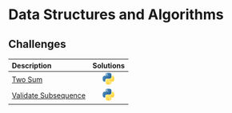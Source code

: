 # Data Structures and Algorithms

## Challenges

| Description | Solutions |
|:-----------|:--------:|
| [Two Sum](Arrays/Easy/two_number_sum/description.md) |[<img src="images/logos/python.png" alt="python" width="24"/>](Arrays/Easy/two_number_sum/solutions.py)
| [Validate Subsequence](Arrays/Easy/validate_subsequence/description.md) |[<img src="images/logos/python.png" alt="python" width="24"/>](Arrays/Easy/validate_subsequence/solutions.py)

